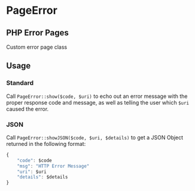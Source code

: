 # PageError
## PHP Error Pages

Custom error page class

## Usage

### Standard

Call `PageError::show($code, $uri)` to echo out an error message with the proper response code and message, as well as telling the user which `$uri` caused the error.

### JSON

Call `PageError::showJSON($code, $uri, $details)` to get a JSON Object returned in the following format:

```javascript
{
    "code": $code
    "msg": "HTTP Error Message"
    "uri": $uri
    "details": $details
}
```